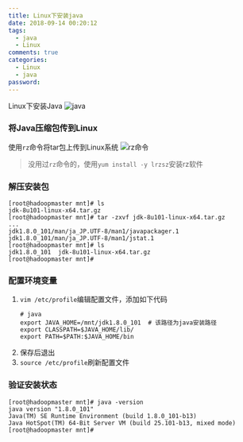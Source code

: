 ```yaml
---
title: Linux下安装java
date: 2018-09-14 00:20:12
tags:
  - java
  - Linux
comments: true
categories: 
  - Linux
  - java
password:
---
```

Linux下安装Java
![java](http://ot87uvd34.bkt.clouddn.com/linux%E4%B8%8B%E9%85%8D%E7%BD%AEjava/java.jpg)
<!-- more -->
### 将Java压缩包传到Linux
使用`rz`命令将tar包上传到Linux系统
![rz命令](http://ot87uvd34.bkt.clouddn.com/Linux%E4%B8%8B%E5%AE%89%E8%A3%85Java/rz%E6%88%AA%E5%9B%BE.jpg)

> 没用过`rz`命令的，使用`yum install -y lrzsz`安装rz软件

### 解压安装包

```shell
[root@hadoopmaster mnt]# ls
jdk-8u101-linux-x64.tar.gz
[root@hadoopmaster mnt]# tar -zxvf jdk-8u101-linux-x64.tar.gz 
...
jdk1.8.0_101/man/ja_JP.UTF-8/man1/javapackager.1
jdk1.8.0_101/man/ja_JP.UTF-8/man1/jstat.1
[root@hadoopmaster mnt]# ls
jdk1.8.0_101  jdk-8u101-linux-x64.tar.gz
[root@hadoopmaster mnt]# 
```

### 配置环境变量

1. `vim /etc/profile`编辑配置文件，添加如下代码
    ```shell
    # java
    export JAVA_HOME=/mnt/jdk1.8.0_101  # 该路径为java安装路径
    export CLASSPATH=$JAVA_HOME/lib/
    export PATH=$PATH:$JAVA_HOME/bin
    ```
2. 保存后退出
3. `source /etc/profile`刷新配置文件

### 验证安装状态

```shell
[root@hadoopmaster mnt]# java -version
java version "1.8.0_101"
Java(TM) SE Runtime Environment (build 1.8.0_101-b13)
Java HotSpot(TM) 64-Bit Server VM (build 25.101-b13, mixed mode)
[root@hadoopmaster mnt]# 
```

